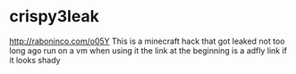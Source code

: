# crispy3leak
http://raboninco.com/o05Y This is a minecraft hack that got leaked not too long ago run on a vm when using it the link at the beginning is a adfly link if it looks shady
